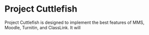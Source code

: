 # Project Cuttlefish

Project Cuttlefish is designed to implement the best features of MMS, Moodle, Turnitin, and ClassLink. It will 